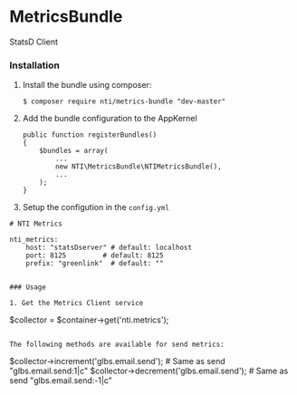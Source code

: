 # MetricsBundle
StatsD Client

### Installation

1. Install the bundle using composer:

    ```
    $ composer require nti/metrics-bundle "dev-master"
    ```

2. Add the bundle configuration to the AppKernel

    ```
    public function registerBundles()
    {
        $bundles = array(
            ...
            new NTI\MetricsBundle\NTIMetricsBundle(),
            ...
        );
    }

3. Setup the configution in the ``config.yml``

```
# NTI Metrics

nti_metrics:
    host: "statsDserver" # default: localhost
    port: 8125         # default: 8125
    prefix: "greenlink"  # default: ""


### Usage

1. Get the Metrics Client service

```
$collector = $container->get('nti.metrics');
```

The following methods are available for send metrics:

```
$collector->increment('glbs.email.send');            # Same as send "glbs.email.send:1|c"
$collector->decrement('glbs.email.send');            # Same as send "glbs.email.send:-1|c"
```
